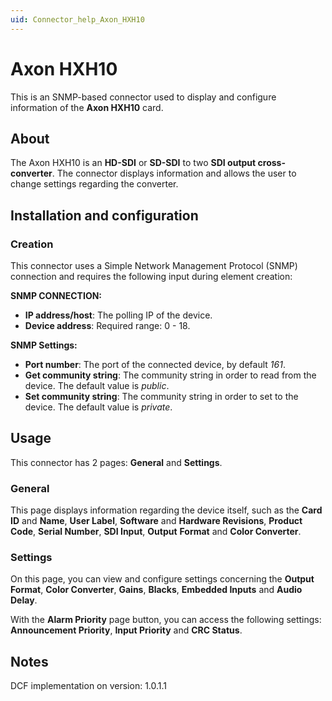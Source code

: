 ```yaml
---
uid: Connector_help_Axon_HXH10
---
```


# Axon HXH10

This is an SNMP-based connector used to display and configure information of the **Axon HXH10** card.

## About

The Axon HXH10 is an **HD-SDI** or **SD-SDI** to two **SDI output cross-converter**. The connector displays information and allows the user to change settings regarding the converter.

## Installation and configuration

### Creation

This connector uses a Simple Network Management Protocol (SNMP) connection and requires the following input during element creation:

**SNMP CONNECTION:**

- **IP address/host**: The polling IP of the device.
- **Device address**: Required range: 0 - 18.

**SNMP Settings:**

- **Port number**: The port of the connected device, by default *161*.
- **Get community string**: The community string in order to read from the device. The default value is *public*.
- **Set community string**: The community string in order to set to the device. The default value is *private*.

## Usage

This connector has 2 pages: **General** and **Settings**.

### General

This page displays information regarding the device itself, such as the **Card ID** and **Name**, **User Label**, **Software** and **Hardware Revisions**, **Product Code**, **Serial Number**, **SDI Input**, **Output** **Format** and **Color Converter**.

### Settings

On this page, you can view and configure settings concerning the **Output Format**, **Color Converter**, **Gains**, **Blacks**, **Embedded Inputs** and **Audio Delay**.

With the **Alarm Priority** page button, you can access the following settings: **Announcement Priority**, **Input Priority** and **CRC Status**.

## Notes

DCF implementation on version: 1.0.1.1
